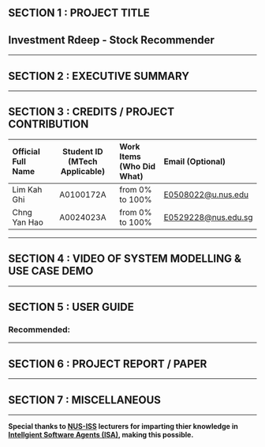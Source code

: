 ## SECTION 1 : PROJECT TITLE
## Investment Rdeep - Stock Recommender



---

## SECTION 2 : EXECUTIVE SUMMARY



---

## SECTION 3 : CREDITS / PROJECT CONTRIBUTION

| Official Full Name  | Student ID (MTech Applicable)  | Work Items (Who Did What) | Email (Optional) |
| :------------ |:---------------:| :-----| :-----|
| Lim Kah Ghi | A0100172A | from 0% to 100% | E0508022@u.nus.edu |
| Chng Yan Hao | A0024023A | from 0% to 100% | E0529228@nus.edu.sg |

---

## SECTION 4 : VIDEO OF SYSTEM MODELLING & USE CASE DEMO



---

## SECTION 5 : USER GUIDE



### Recommended: 

---
## SECTION 6 : PROJECT REPORT / PAPER


---
## SECTION 7 : MISCELLANEOUS


---

**Special thanks to [NUS-ISS](https://www.iss.nus.edu.sg "Institute of Systems Science, National University of Singapore") lecturers for imparting thier knowledge in [Intellgient Software Agents (ISA)](https://www.iss.nus.edu.sg/executive-education/course/detail/practice-module-for-intelligent-software-agents "Intellgient Software Agents"), making this possible.**
